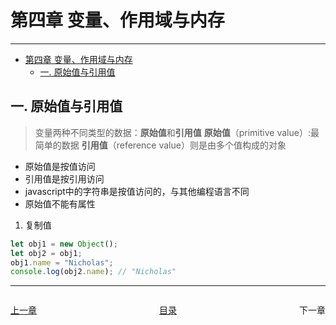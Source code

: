 # 第四章 变量、作用域与内存

---
- [第四章 变量、作用域与内存](#第四章-变量作用域与内存)
  - [一. 原始值与引用值](#一-原始值与引用值)


## 一. 原始值与引用值
>变量两种不同类型的数据：**原始值**和**引用值**
>**原始值**（primitive value）:最简单的数据
>**引用值**（reference value）则是由多个值构成的对象
- 原始值是按值访问
- 引用值是按引用访问
- javascript中的字符串是按值访问的，与其他编程语言不同
- 原始值不能有属性

1. 复制值
```javascript
let obj1 = new Object();
let obj2 = obj1;
obj1.name = "Nicholas";
console.log(obj2.name); // "Nicholas"
```













---
<div style="display:flex;justify-content:space-between;">
    <p><a href="/读书笔记/JavaScript/JavaScript 高级程序设计/chapters/第三章 语言基础.md">上一章</a></p>
    <p><a href="/读书笔记/JavaScript/JavaScript 高级程序设计/index.md">目录</a></p>
    <p>下一章</p>
</div>